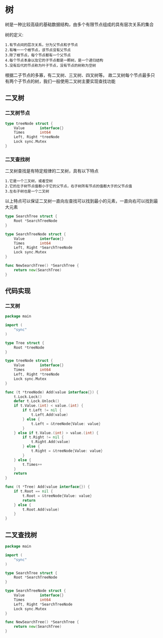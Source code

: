 # 树

树是一种比较高级的基础数据结构，由多个有限节点组成的具有层次关系的集合

树的定义:

    1.有节点间的层次关系，分为父节点和子节点
    2.有唯一一个根节点，该节点没有父节点
    3.除了根节点，每个节点都有一个父节点
    4.每个节点本身以及它的子节点都是一颗树，是一个递归结构
    5.没有后代的节点称为叶子节点，没有节点的树称为空树

根据二子节点的多寡，有二叉树、三叉树、四叉树等。
故二叉树每个节点最多只有两个子节点的树，我们一般使用二叉树主要实现查找功能

## 二叉树

### 二叉树节点

```go
type treeNode struct {
	Value       interface{}
	Times       int64
	Left, Right *treeNode
	Lock sync.Mutex
}
```

### 二叉查找树

二叉树查找是有特定规律的二叉树，具有以下特点

    1.它是一个二叉树，或者空树
    2.它的左子树节点值都小于它的父节点，右子树所有节点的值都大于的父节点值
    3.左右子树也是一个二叉树

以上特点可以保证二叉树一直向左查找可以找到最小的元素，一直向右可以找到最大元素

```go
type SearchTree struct {
	Root *SearchTreeNode
}

type SearchTreeNode struct {
	Value       interface{}
	Times       int64
	Left, Right *SearchTreeNode
	Lock sync.Mutex
}

func NewSearchTree() *SearchTree {
    return new(SearchTree)
}
```

## 代码实现

### 二叉树

```go
package main

import (
	"sync"
)

type Tree struct {
	Root *treeNode
}

type treeNode struct {
	Value       interface{}
	Times       int64
	Left, Right *treeNode
	Lock sync.Mutex
}

func (t *treeNode) Add(value interface{}) {
	t.Lock.Lock()
	defer t.Lock.Unlock()
	if t.Value.(int) < value.(int) {
		if t.Left != nil {
			t.Left.Add(value)
		} else {
			t.Left = &treeNode{Value: value}
		}
	} else if t.Value.(int) > value.(int) {
		if t.Right != nil {
			t.Right.Add(value)
		} else {
			t.Right = &treeNode{Value: value}
		}
	} else {
		t.Times++
	}
	return
}

func (t *Tree) Add(value interface{}) {
	if t.Root == nil {
		t.Root = &treeNode{Value: value}
		return
	} else {
		t.Root.Add(value)
	}
}
```

## 二叉查找树

```go
package main

import (
	"sync"
)

type SearchTree struct {
	Root *SearchTreeNode
}

type SearchTreeNode struct {
	Value       interface{}
	Times       int64
	Left, Right *SearchTreeNode
	Lock sync.Mutex
}

func NewSearchTree() *SearchTree {
    return new(SearchTree)
}
```

